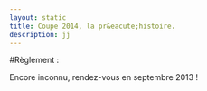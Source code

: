 ```yaml
---
layout: static
title: Coupe 2014, la pr&eacute;histoire.
description: jj
---
```


#Règlement :

Encore inconnu, rendez-vous en septembre 2013 !

